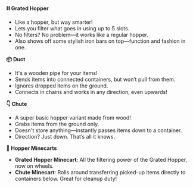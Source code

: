 **⛓️ Grated Hopper**
- Like a hopper, but way smarter!  
- Lets you filter what goes in using up to 5 slots.  
- No filters? No problem—it works like a regular hopper.  
- Also shows off some stylish iron bars on top—function and fashion in one.

**📦 Duct**
- It's a wooden pipe for your items!  
- Sends items into connected containers, but won’t pull from them.  
- Ignores dropped items on the ground.  
- Connects in chains and works in any direction, even upwards!  

**👇 Chute**
- A super basic hopper variant made from wood!  
- Grabs items from the ground only.  
- Doesn't store anything—instantly passes items down to a container.  
- Direction? Just down. That’s all it knows.

**🚂 Hopper Minecarts**
- **Grated Hopper Minecart**: All the filtering power of the Grated Hopper, now on wheels.  
- **Chute Minecart**: Rolls around transferring picked-up items directly to containers below. Great for cleanup duty!